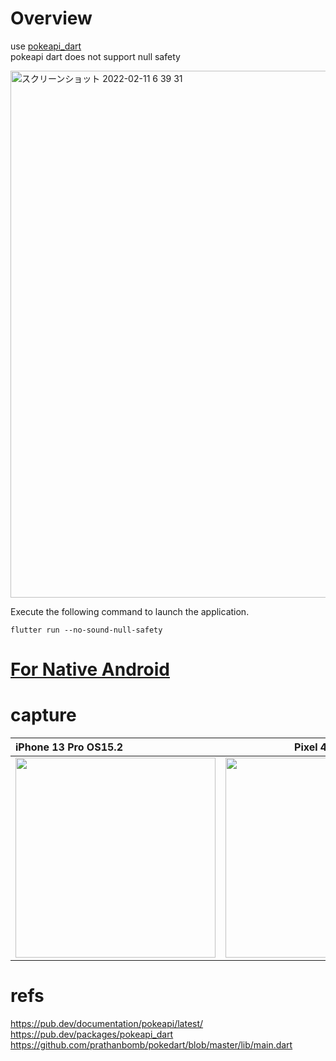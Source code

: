 # Overview

use [pokeapi_dart](https://github.com/prathanbomb/pokedart)<br>
pokeapi dart does not support null safety<br>

<img width="843" alt="スクリーンショット 2022-02-11 6 39 31" src="https://user-images.githubusercontent.com/16476224/153508515-d82e2b79-90f5-433b-9868-d62bf5dba819.png">

Execute the following command to launch the application.<br>
```
flutter run --no-sound-null-safety
```

# [For Native Android](https://github.com/LeoAndo/andorid-pokekotlin-samples)

# capture

| iPhone 13 Pro OS15.2 | Pixel 4 OS12 |
|:---|:---:|
|<img src="https://user-images.githubusercontent.com/16476224/153508241-81a0be59-df48-4282-86bf-d1e91736eded.gif" width=320 /> |<img src="https://user-images.githubusercontent.com/16476224/153509220-d77d3441-0782-4bb5-8001-90b0a017e9e3.gif" width=320 /> |



# refs
https://pub.dev/documentation/pokeapi/latest/<br>
https://pub.dev/packages/pokeapi_dart<br>
https://github.com/prathanbomb/pokedart/blob/master/lib/main.dart<br>

